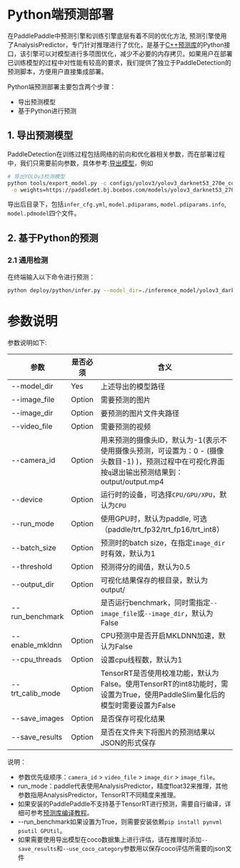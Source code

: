 # Python端预测部署

在PaddlePaddle中预测引擎和训练引擎底层有着不同的优化方法, 预测引擎使用了AnalysisPredictor，专门针对推理进行了优化，是基于[C++预测库](https://www.paddlepaddle.org.cn/documentation/docs/zh/advanced_guide/inference_deployment/inference/native_infer.html)的Python接口，该引擎可以对模型进行多项图优化，减少不必要的内存拷贝。如果用户在部署已训练模型的过程中对性能有较高的要求，我们提供了独立于PaddleDetection的预测脚本，方便用户直接集成部署。


Python端预测部署主要包含两个步骤：
- 导出预测模型
- 基于Python进行预测

## 1. 导出预测模型

PaddleDetection在训练过程包括网络的前向和优化器相关参数，而在部署过程中，我们只需要前向参数，具体参考:[导出模型](../EXPORT_MODEL.md)，例如

```bash
# 导出YOLOv3检测模型
python tools/export_model.py -c configs/yolov3/yolov3_darknet53_270e_coco.yml --output_dir=./inference_model \
 -o weights=https://paddledet.bj.bcebos.com/models/yolov3_darknet53_270e_coco.pdparams
```

导出后目录下，包括`infer_cfg.yml`, `model.pdiparams`,  `model.pdiparams.info`, `model.pdmodel`四个文件。


## 2. 基于Python的预测

### 2.1 通用检测
在终端输入以下命令进行预测：
```bash
python deploy/python/infer.py --model_dir=./inference_model/yolov3_darknet53_270e_coco --image_file=./demo/000000014439.jpg --device=GPU
```

# 参数说明

参数说明如下:

| 参数 | 是否必须| 含义                                                                                          |
|-------|-------|---------------------------------------------------------------------------------------------|
| --model_dir | Yes| 上述导出的模型路径                                                                                   |
| --image_file | Option | 需要预测的图片                                                                                     |
| --image_dir  | Option | 要预测的图片文件夹路径                                                                                 |
| --video_file | Option | 需要预测的视频                                                                                     |
| --camera_id | Option | 用来预测的摄像头ID，默认为-1(表示不使用摄像头预测，可设置为：0 - (摄像头数目-1) )，预测过程中在可视化界面按`q`退出输出预测结果到：output/output.mp4 |
| --device | Option | 运行时的设备，可选择`CPU/GPU/XPU`，默认为`CPU`                                                            |
| --run_mode | Option | 使用GPU时，默认为paddle, 可选（paddle/trt_fp32/trt_fp16/trt_int8）                                     |
| --batch_size | Option | 预测时的batch size，在指定`image_dir`时有效，默认为1                                                       |
| --threshold | Option| 预测得分的阈值，默认为0.5                                                                              |
| --output_dir | Option| 可视化结果保存的根目录，默认为output/                                                                      |
| --run_benchmark | Option| 是否运行benchmark，同时需指定`--image_file`或`--image_dir`，默认为False                                    |
| --enable_mkldnn | Option | CPU预测中是否开启MKLDNN加速，默认为False                                                                 |
| --cpu_threads | Option| 设置cpu线程数，默认为1                                                                               |
| --trt_calib_mode | Option| TensorRT是否使用校准功能，默认为False。使用TensorRT的int8功能时，需设置为True，使用PaddleSlim量化后的模型时需要设置为False         |
| --save_images | Option| 是否保存可视化结果                                                                                   |
| --save_results | Option| 是否在文件夹下将图片的预测结果以JSON的形式保存                                                                   |


说明：

- 参数优先级顺序：`camera_id` > `video_file` > `image_dir` > `image_file`。
- run_mode：paddle代表使用AnalysisPredictor，精度float32来推理，其他参数指用AnalysisPredictor，TensorRT不同精度来推理。
- 如果安装的PaddlePaddle不支持基于TensorRT进行预测，需要自行编译，详细可参考[预测库编译教程](https://paddleinference.paddlepaddle.org.cn/user_guides/source_compile.html)。
- --run_benchmark如果设置为True，则需要安装依赖`pip install pynvml psutil GPUtil`。
- 如果需要使用导出模型在coco数据集上进行评估，请在推理时添加`--save_results`和`--use_coco_category`参数用以保存coco评估所需要的json文件
